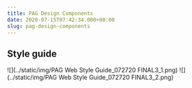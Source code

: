 ```yaml
---
title: PAG Design Components
date: 2020-07-15T07:42:34.000+00:00
slug: pag-design-components
---
```


## Style guide

![](../static/img/PAG Web Style Guide_072720 FINAL3_1.png)
![](../static/img/PAG Web Style Guide_072720 FINAL3_2.png)